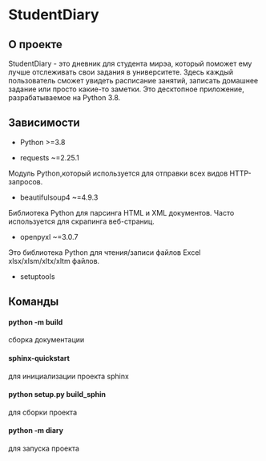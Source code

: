 # StudentDiary
## О проекте

StudentDiary - это дневник для студента мирэа, который поможет ему лучше отслеживать свои задания в университете. Здесь каждый пользователь сможет увидеть расписание занятий, записать домашнее задание или просто какие-то заметки. Это десктопное приложение, разрабатываемое на Python 3.8. 

## Зависимости
- Python >=3.8

- requests ~=2.25.1

Модуль Python,который используется для отправки всех видов HTTP-запросов.

- beautifulsoup4 ~=4.9.3

Библиотека Python для парсинга HTML и XML документов. Часто используется для скрапинга веб-страниц.

- openpyxl ~=3.0.7

Это библиотека Python для чтения/записи файлов Excel xlsx/xlsm/xltx/xltm файлов.

- setuptools


## Команды

#### python -m build
сборка документации
#### sphinx-quickstart
для инициализации проекта sphinx
#### python setup.py build_sphin
для сборки проекта
#### python -m diary
для запуска проекта
